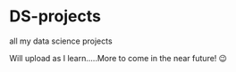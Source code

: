 # DS-projects
all my data science projects

Will upload as I learn.....More to come in the near future! 😉
